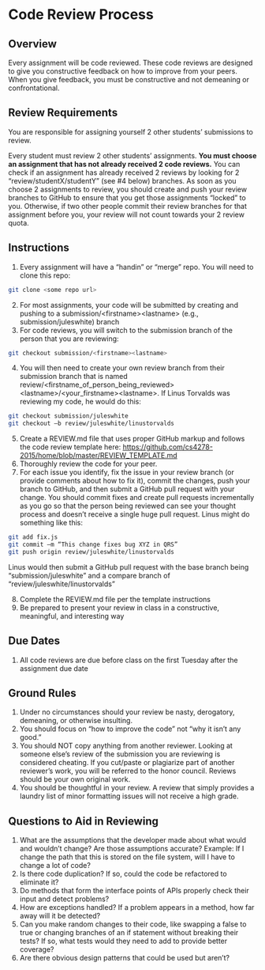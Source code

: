 # Code Review Process

## Overview

Every assignment will be code reviewed. These code reviews are designed to give you constructive feedback on how to improve from your peers. When you give feedback, you must be constructive and not demeaning or confrontational. 

## Review Requirements

You are responsible for assigning yourself 2 other students’ submissions to review.

Every student must review 2 other students’ assignments. __You must choose an assignment that has not already received 2 code reviews.__ You can check if an assignment has already received 2 reviews by looking for 2 “review/studentX/studentY” (see #4 below) branches. As soon as you choose 2 assignments to review, you should create and push your review branches to GitHub to ensure that you get those assignments “locked” to you. Otherwise, if two other people commit their review branches for that assignment before you, your review will not count towards your 2 review quota.

## Instructions

1.	Every assignment will have a “handin” or “merge” repo. You will need to clone this repo:

```bash
git clone <some repo url>
```

2.	For most assignments, your code will be submitted by creating and pushing to a submission/\<firstname\>\<lastname\> (e.g., submission/juleswhite) branch
3.	For code reviews, you will switch to the submission branch of the person that you are reviewing:

```bash
git checkout submission/<firstname><lastname>
```

4.	You will then need to create your own review branch from their submission branch that is named review/\<firstname\_of\_person\_being\_reviewed\>\<lastname\>/\<your\_firstname\>\<lastname\>. If Linus Torvalds was reviewing my code, he would do this:

```bash
git checkout submission/juleswhite
git checkout –b review/juleswhite/linustorvalds
```

5.	Create a REVIEW.md file that uses proper GitHub markup and follows the code review template here: https://github.com/cs4278-2015/home/blob/master/REVIEW_TEMPLATE.md
6.	Thoroughly review the code for your peer. 
7.	For each issue you identify, fix the issue in your review branch (or provide comments about how to fix it), commit the changes, push your branch to GitHub, and then submit a GitHub pull request with your change. You should commit fixes and create pull requests incrementally as you go so that the person being reviewed can see your thought process and doesn’t receive a single huge pull request. Linus might do something like this:

```bash
git add fix.js
git commit –m “This change fixes bug XYZ in QRS”
git push origin review/juleswhite/linustorvalds
```
Linus would then submit a GitHub pull request with the base branch being “submission/juleswhite” and a compare branch of “review/juleswhite/linustorvalds”

8.	Complete the REVIEW.md file per the template instructions
9.	Be prepared to present your review in class in a constructive, meaningful, and interesting way

## Due Dates

1.	All code reviews are due before class on the first Tuesday after the assignment due date

## Ground Rules

1.	Under no circumstances should your review be nasty, derogatory, demeaning, or otherwise insulting. 
2.	You should focus on “how to improve the code” not “why it isn’t any good.”
3.	You should NOT copy anything from another reviewer. Looking at someone else’s review of the submission you are reviewing is considered cheating. If you cut/paste or plagiarize part of another reviewer’s work, you will be referred to the honor council. Reviews should be your own original work.
4.	You should be thoughtful in your review. A review that simply provides a laundry list of minor formatting issues will not receive a high grade.

## Questions to Aid in Reviewing

1.	What are the assumptions that the developer made about what would and wouldn’t change? Are those assumptions accurate? Example: If I change the path that this is stored on the file system, will I have to change a lot of code? 
2.	Is there code duplication? If so, could the code be refactored to eliminate it?
3.	Do methods that form the interface points of APIs properly check their input and detect problems?
4.	How are exceptions handled? If a problem appears in a method, how far away will it be detected?
5.	Can you make random changes to their code, like swapping a false to true or changing branches of an if statement without breaking their tests? If so, what tests would they need to add to provide better coverage? 
6.	Are there obvious design patterns that could be used but aren’t?
